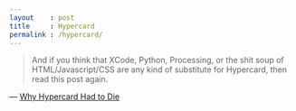```yaml
---
layout    : post
title     : Hypercard
permalink : /hypercard/
---
```



> And if you think that XCode, Python, Processing, or the shit soup of
> HTML/Javascript/CSS are any kind of substitute for Hypercard, then read this
> post again.

&mdash; [Why Hypercard Had to Die](http://www.loper-os.org/?p=568)
